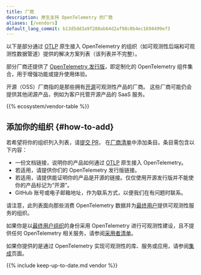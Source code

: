 ```yaml
---
title: 厂商
description: 原生支持 OpenTelemetry 的厂商
aliases: [/vendors]
default_lang_commit: b13d5dd3a9f288ab64d2af98c0b4ec1694499ef3
---
```


以下是部分通过 [OTLP](/docs/specs/otlp/) 原生接入 OpenTelemetry
的组织（如可观测性后端和可观测性数据管道）提供的解决方案列表（该列表并不完整）。

部分厂商还提供了 [OpenTelemetry 发行版](/ecosystem/distributions/)，即定制化的
OpenTelemetry 组件集合，用于增强功能或提升使用体验。

开源（OSS）厂商指的是那些拥有[开源](https://opensource.org/osd)可观测性产品的厂商。
这些厂商可能仍会提供其他闭源产品，例如为客户托管开源产品的 SaaS 服务。

{{% ecosystem/vendor-table %}}

## 添加你的组织 {#how-to-add}

若希望将你的组织列入列表，请[提交 PR][submit a PR]，
在[厂商清单][vendors list]中添加条目。条目需包含以下内容：

- 一份文档链接，说明你的产品如何通过 [OTLP](/docs/specs/otlp/) 原生接入 OpenTelemetry。
- 若适用，请提供你们的 OpenTelemetry 发行版链接。
- 若适用，请提供能证明你的产品是开源的链接。仅仅使用开源发行版并不能使你的产品标记为“开源”。
- GitHub 账号或电子邮箱地址，作为联系方式，以便我们在有问题时联系。

请注意，此列表面向那些消费 OpenTelemetry 数据并为[最终用户](/community/end-user/)提供可观测性服务的组织。

如果你是以[最终用户组织](https://www.cncf.io/enduser/)的身份采用 OpenTelemetry
进行可观测性建设，且不提供任何 OpenTelemetry 相关服务，请参阅[采用者清单](/ecosystem/adopters/)。

如果你提供的是通过 OpenTelemetry 实现可观测性的库、服务或应用，请参阅[集成](/ecosystem/integrations/)页面。

[submit a PR]: /docs/contributing/pull-requests/

{{% include keep-up-to-date.md vendor %}}

[vendors list]: https://github.com/open-telemetry/opentelemetry.io/tree/main/data/ecosystem/vendors.yaml
